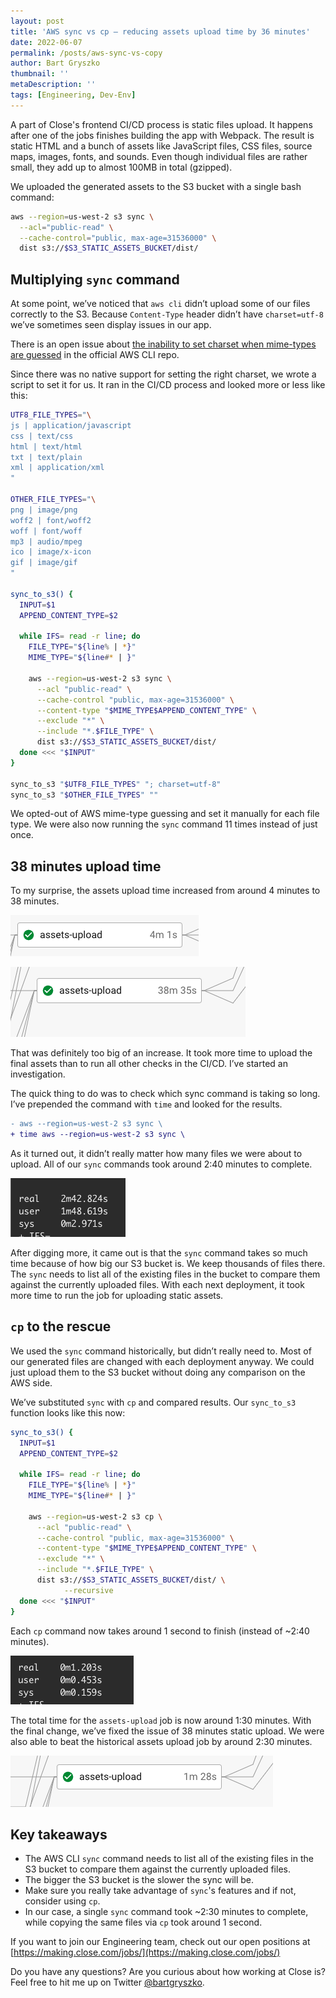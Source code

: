 ```yaml
---
layout: post
title: 'AWS sync vs cp — reducing assets upload time by 36 minutes'
date: 2022-06-07
permalink: /posts/aws-sync-vs-copy
author: Bart Gryszko
thumbnail: ''
metaDescription: ''
tags: [Engineering, Dev-Env]
---
```


A part of Close's frontend CI/CD process is static files upload. It happens after one of the jobs finishes building the app with Webpack. The result is static HTML and a bunch of assets like JavaScript files, CSS files, source maps, images, fonts, and sounds. Even though individual files are rather small, they add up to almost 100MB in total (gzipped).

We uploaded the generated assets to the S3 bucket with a single bash command:

```bash
aws --region=us-west-2 s3 sync \
  --acl="public-read" \
  --cache-control="public, max-age=31536000" \
  dist s3://$S3_STATIC_ASSETS_BUCKET/dist/
```

## Multiplying `sync` command

At some point, we’ve noticed that `aws cli` didn’t upload some of our files correctly to the S3. Because `Content-Type`  header didn’t have `charset=utf-8` we’ve sometimes seen display issues in our app.

There is an open issue about [the inability to set charset when mime-types are guessed](https://github.com/aws/aws-cli/issues/1346) in the official AWS CLI repo.

Since there was no native support for setting the right charset, we wrote a script to set it for us. It ran in the CI/CD process and looked more or less like this:

```bash
UTF8_FILE_TYPES="\
js | application/javascript
css | text/css
html | text/html
txt | text/plain
xml | application/xml
"

OTHER_FILE_TYPES="\
png | image/png
woff2 | font/woff2
woff | font/woff
mp3 | audio/mpeg
ico | image/x-icon
gif | image/gif
"

sync_to_s3() {
  INPUT=$1
  APPEND_CONTENT_TYPE=$2

  while IFS= read -r line; do
    FILE_TYPE="${line% | *}"
    MIME_TYPE="${line#* | }"

    aws --region=us-west-2 s3 sync \
      --acl "public-read" \
      --cache-control "public, max-age=31536000" \
      --content-type "$MIME_TYPE$APPEND_CONTENT_TYPE" \
      --exclude "*" \
      --include "*.$FILE_TYPE" \
      dist s3://$S3_STATIC_ASSETS_BUCKET/dist/
  done <<< "$INPUT"
}

sync_to_s3 "$UTF8_FILE_TYPES" "; charset=utf-8"
sync_to_s3 "$OTHER_FILE_TYPES" ""
```

We opted-out of AWS mime-type guessing and set it manually for each file type. We were also now running the `sync` command 11 times instead of just once.

## 38 minutes upload time

To my surprise, the assets upload time increased from around 4 minutes to 38 minutes.

![4 minutes job](./4m.png)

![38 minutes job](./38m.png)

That was definitely too big of an increase. It took more time to upload the final assets than to run all other checks in the CI/CD. I’ve started an investigation.

The quick thing to do was to check which sync command is taking so long. I’ve prepended the command with `time` and looked for the results.

```diff
- aws --region=us-west-2 s3 sync \
+ time aws --region=us-west-2 s3 sync \
```

As it turned out, it didn’t really matter how many files we were about to upload. All of our `sync` commands took around 2:40 minutes to complete.

![time command 2:40 minutes](./time-2m.png)

After digging more, it came out is that the `sync` command takes so much time because of how big our S3 bucket is. We keep thousands of files there. The `sync` needs to list all of the existing files in the bucket to compare them against the currently uploaded files. With each next deployment, it took more time to run the job for uploading static assets.

## `cp` to the rescue

We used the `sync` command historically, but didn’t really need to. Most of our generated files are changed with each deployment anyway. We could just upload them to the S3 bucket without doing any comparison on the AWS side. 

We’ve substituted `sync` with `cp` and compared results. Our `sync_to_s3` function looks like this now:

```bash
sync_to_s3() {
  INPUT=$1
  APPEND_CONTENT_TYPE=$2

  while IFS= read -r line; do
    FILE_TYPE="${line% | *}"
    MIME_TYPE="${line#* | }"

    aws --region=us-west-2 s3 cp \
      --acl "public-read" \
      --cache-control "public, max-age=31536000" \
      --content-type "$MIME_TYPE$APPEND_CONTENT_TYPE" \
      --exclude "*" \
      --include "*.$FILE_TYPE" \
      dist s3://$S3_STATIC_ASSETS_BUCKET/dist/ \
			--recursive
  done <<< "$INPUT"
}
```

Each `cp` command now takes around 1 second to finish (instead of ~2:40 minutes).

![time command 1 sec](./time-1s.png)

The total time for the `assets-upload` job is now around 1:30 minutes. With the final change, we’ve fixed the issue of 38 minutes static upload. We were also able to beat the historical assets upload job by around 2:30 minutes.

![1 minute job](./1m.png)

## Key takeaways

- The AWS CLI `sync` command needs to list all of the existing files in the S3 bucket to compare them against the currently uploaded files.
- The bigger the S3 bucket is the slower the sync will be.
- Make sure you really take advantage of `sync`'s features and if not, consider using `cp`.
- In our case, a single `sync` command took ~2:30 minutes to complete, while copying the same files via `cp` took around 1 second.

If you want to join our Engineering team, check out our open positions at [https://making.close.com/jobs/](https://making.close.com/jobs/)

Do you have any questions? Are you curious about how working at Close is? Feel free to hit me up on Twitter [@bartgryszko](https://twitter.com/bartgryszko).